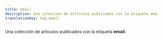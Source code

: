 ```yaml
---
title: email
description: Una colección de artículos publicados con la etiqueta email.
translationKey: tag-email
---
```

Una colección de artículos publicados con la etiqueta **email**.
